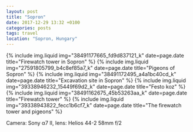 ```yaml
---
layout: post
title: "Sopron"
date: 2017-12-29 13:32 +0100
categories: posts
tags: travel
location: "Sopron, Hungary"
---
```


{% include img.liquid img="38491177665_fd9d837121_k" date=page.date title="Firewatch tower in Sopron" %}
{% include img.liquid img="27591805799_b4c8ef85a7_k" date=page.date title="Pigeons of Sopron" %}
{% include img.liquid img="38491172495_a4a1bc40cd_k" date=page.date title="Excavation site in Sopron" %}
{% include img.liquid img="39338946232_15449f69d2_k" date=page.date title="Festo koz" %}
{% include img.liquid img="38491162675_45b53263aa_k" date=page.date title="Firewatch tower" %}
{% include img.liquid img="39338943822_fecc1b6cf7_k" date=page.date title="The firewatch tower and pigeons" %}

Camera: Sony α7 II, lens: Helios 44-2 58mm f/2
